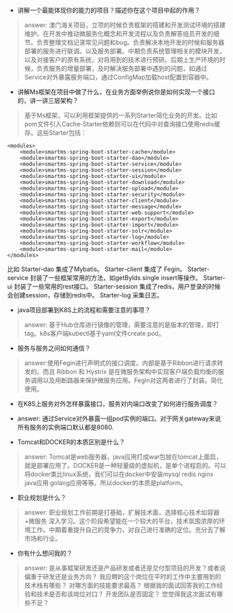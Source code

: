 
- 讲解一个最能体现你的能力的项目？描述你在这个项目中起的作用？

> answer: 澳门海关项目，立项的时候负责框架的搭建和开发测试环境的搭建维护。在开发中推动微服务化概念和开发流程以及负责解答组员开发的细节。负责整理文档记录常见问题和bug。负责解决本地开发的时候和服务器部署的服务进行联调。以及服务部署。中期负责系统管理相关的模块开发，以及对接客户的原有系统，对将用到的技术进行预研。后期上生产环境的时候，负责服务的增量部署，及时解决服务部署中遇到的问题，如通过Service对外暴露服务端口，通过ConfigMap加载host配置到容器中。

- 讲解Ms框架在项目中做了什么，在业务方面举例说你是如何实现一个接口的，讲一讲三层架构？

> 基于Ms框架，可以利用框架提供的一系列Starter简化业务的开发。比如pom文件引入Cache-Starter依赖则可以在代码中对查询接口使用redis缓存。这些Starter包括：

```
<modules>
    <module>smartms-spring-boot-starter-cache</module>
    <module>smartms-spring-boot-starter-dao</module>
    <module>smartms-spring-boot-starter-service</module>
    <module>smartms-spring-boot-starter-session</module>
    <module>smartms-spring-boot-starter-ui</module>
    <module>smartms-spring-boot-starter-download</module>
    <module>smartms-spring-boot-starter-upload</module>
    <module>smartms-spring-boot-starter-security</module>
    <module>smartms-spring-boot-starter-client</module>
    <module>smartms-spring-boot-starter-message</module>
    <module>smartms-spring-boot-starter-web-support</module> 
    <module>smartms-spring-boot-starter-export</module> 
    <module>smartms-spring-boot-starter-import</module> 
    <module>smartms-spring-boot-starter-solr</module>
    <module>smartms-spring-boot-starter-log</module>
    <module>smartms-spring-boot-starter-workflow</module>
    <module>smartms-spring-boot-starter-mail</module>
</modules>
```

比如 Starter-dao 集成了Mybatis。
Starter-client 集成了 Fegin。
Starter-service 封装了一些框架常用的方法，如getByIds single insert等操作。
Starter-ui 封装了一些常用的rest接口。
Starter-session 集成了redis，用户登录的时候会创建session，存储到redis中。
Starter-log 采集日志。

- java项目部署到K8S上的流程和需要注意的事项？

> answer: 基于Hub仓库进行镜像的管理，需要注意的是版本的管理，即打tag。k8s客户端kubectl基于yaml文件create pod。

- 服务与服务之间如何通信？

> answer:使用Fegin进行声明式的接口调度。内部是基于Ribbon进行请求转发的。而且 Ribbon 和 Hystrix 是在微服务架构中实现客户端负载均衡的服务调用以及用断路器来保护微服务应用。Fegin对这两者进行了封装。简化使用。

- 在K8S上服务对外怎样暴露接口，服务对内端口改变了如何进行服务调度？

- answer: 通过Service对外暴露一组pod实例的端口。对于网关gateway来说所有服务的实例端口默认都是8080.

- Tomcat和DOCKER的本质区别是什么？

> answer: Tomcat是web服务器，java应用打成war包放在tomcat上面启，就是部署应用了。DOCKER是一种轻量级的虚拟机，是单个进程启的。可以将docker类比linux系统，我们可以在docker中安装mysql redis nginx java应用 golang应用等等。所以docker的本质是platform。

- 职业规划是什么？

> answer: 职业规划工作前期是打基础，扩展技术面，选择核心技术如容器+微服务 深入学习。这个阶段希望能在一个较大的平台，技术氛围浓厚的环境工作。中期着重提升自己的竞争力，对自己进行准确的定位。充分去了解市场和行业。

- 你有什么想问我的？

> answer:
是从事框架研发还是产品研发或者还是交付型项目的开发？或者说偏重于研发还是业务方向？
我应聘的这个岗位在平时的工作中主要用到的技术栈有哪些？ 对哪方面的技能要求最高？
根据我的面试回答我的工作经验和技术是否和该岗位对口？
开发团队是否固定？
您觉得我这次面试有哪些不足？

